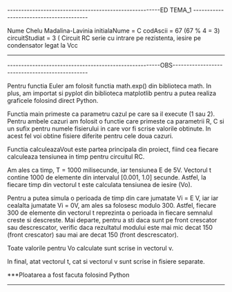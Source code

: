 -------------------------------------------------------ED TEMA_1 ----------------------------------------

Nume Chelu Madalina-Lavinia
initialaNume = C
codAscii = 67 (67 % 4 = 3)
circuitStudiat = 3 ( Circuit RC serie cu intrare pe rezistenta, iesire pe condensator legat la Vcc

---------------------------------------------------------------------------------------------------------



-------------------------------------------------------OBS-----------------------------------------------



Pentru functia Euler am folosit functia math.exp() din biblioteca math.
In plus, am importat si pyplot din biblioteca matplotlib pentru a
putea realiza graficele folosind direct Python.


Functia main primeste ca parametru cazul pe care sa il execute (1 sau 2).
Pentru ambele cazuri am folosit o functie care primeste ca parametrii R, C
si un sufix pentru numele fisierului in care vor fi scrise valorile obtinute.
In acest fel voi obtine fisiere diferite pentru cele doua cazuri.

Functia calculeazaVout este partea principala din proiect, fiind cea fiecare
calculeaza tensiunea in timp pentru circuitul RC.

Am ales ca timp, T = 1000 milisecunde, iar tensiunea E de 5V.
Vectorul t contine 1000 de elemente din intervalul [0.001, 1.0] secunde.
Astfel, la fiecare timp din vectorul t este calculata tensiunea de iesire (Vo).

Pentru a putea simula o perioada de timp din care jumatate Vi = E V, iar
iar cealalta jumatate Vi = 0V, am ales sa folosesc modulo 300. Astfel,
fiecare 300 de elemente din vectorul t reprezinta o perioada in fiecare
semnalul creste si descreste. Mai departe, pentru a sti daca sunt
pe front crescator sau descrescator, verific daca rezultatul modului
este mai mic decat 150 (front crescator) sau mai are decat 150 (front descrescator).

Toate valorile pentru Vo calculate sunt scrise in vectorul v.

In final, atat vectorul t, cat si vectorul v sunt scrise in fisiere separate.

***Ploatarea a fost facuta folosind Python

----------------------------------------------------------------------------------------------------------
